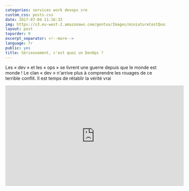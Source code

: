 ```yaml
---
categories: services work devops sre
custom_css: posts.css
date: 2017-07-04 11:16:32
img: https://s3.eu-west-2.amazonaws.com/gentux/Images/miniatureCestQuoiUnDevops-small.jpg
layout: post
toporder: 9
excerpt_separator: <!--more-->
language: fr
public: yes
title: Sérieusement, c'est quoi un DevOps ?
---
```


Les « dev » et les « ops » se livrent une guerre depuis que le monde est monde !
Le clan « dev » n'arrive plus à comprendre les rouages de ce terrible conflit.
Il est temps de rétablir la vérité vrai

<!--more-->

<iframe width="560" height="315" src="https://www.youtube.com/embed/hfpxDQhDi0w?rel=0" frameborder="0" allow="autoplay; encrypted-media" allowfullscreen></iframe>
